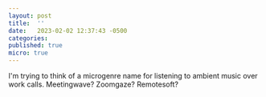 ```yaml
---
layout: post
title:  ''
date:   2023-02-02 12:37:43 -0500
categories: 
published: true
micro: true
---
```

I'm trying to think of a microgenre name for listening to ambient music over work calls. Meetingwave? Zoomgaze? Remotesoft?
